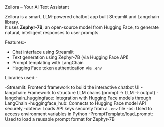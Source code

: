 Zellora – Your AI Text Assistant

Zellora is a smart, LLM-powered chatbot app built Streamlit and Langchain library.  
It uses **Zephyr-7B**, an open-source model from Hugging Face, to generate natural, intelligent responses to user prompts.


Features:-

- Chat interface using Streamlit
- Text generation using Zephyr-7B (via Hugging Face API)
- Prompt templating with LangChain
- Hugging Face token authentication via `.env`

Libraries used:-

-Streamlit: Frontend framework to build the interactive chatbot UI 
-langchain: Framework to structure LLM chains (prompt → LLM → output) 
-langchain_huggingface: Integration with Hugging Face models through LangChain 
-huggingface_hub: Connects to Hugging Face model API securely 
-dotenv: Loads API keys securely from a `.env` file
-os: Used to access environment variables in Python 
-PromptTemplate/load_prompt: Used to load a reusable prompt format for Zephyr-7B 
